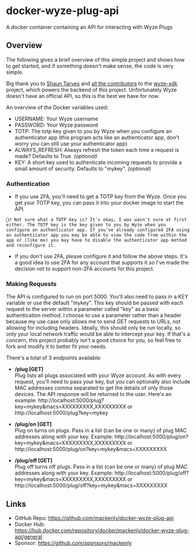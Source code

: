 # docker-wyze-plug-api
A docker container containing an API for interacting with Wyze Plugs

## Overview
The following gives a brief overview of this simple project and shows how to get started, and if something doesn't make sense, the code is very simple.

Big thank you to [Shaun Tarves](https://github.com/shauntarves) and [all the contributors](https://github.com/shauntarves/wyze-sdk/graphs/contributors) to the [wyze-sdk](https://github.com/shauntarves/wyze-sdk) project, which powers the backend of this project. Unfortunately Wyze doesn't have an official API, so this is the best we have for now.

An overview of the Docker variables used:
- USERNAME: Your Wyze username
- PASSWORD: Your Wyze password
- TOTP: The totp key given to you by Wyze when you configure an authenticator app (this program acts like an authenticator app, don't worry you can still use your authenticator app)
- ALWAYS_REFRESH: Always refresh the token each time a request is made? Defaults to True. *(optional)*
- KEY: A short key used to authenticate incoming requests to provide a small amount of security. Defaults to "mykey". *(optional)*

### Authentication
- If you use 2FA, you'll need to get a TOTP key from the Wyze. Once you get your TOTP key, you can pass it into your docker image to start the API.

```
💁‍♂️ Not sure what a TOTP key is? It's okay, I was wasn't sure at first either. The TOTP key is the key given to you by Wyze when you configure an authenticator app. If you've already configured 2FA using an authenticator app you may be able to view the code from within the app or (like me) you may have to disable the authenticator app method and reconfigure it. 
```

- If you don't use 2FA, please configure it and follow the above steps. It's a good idea to use 2FA for any account that supports it so I've made the decision not to support non-2FA accounts for this project.

### Making Requests
The API is configured to run on port 5000. You'll also need to pass in a KEY variable or use the default "mykey". This key should be passed with each request to the server within a parameter called "key" as a basic authentication method. I choose to use a parameter rather than a header because my use case only allows me to send GET requests to URLs, not allowing for including headers. Ideally, this should only be run locally, so only your local network traffic would be able to intercept your key. If that's a concern, this project probably isn't a good choice for you, so feel free to fork and modify it to better fit your needs.

There's a total of 3 endpoints available:

- **/plug [GET]**<br>
Plug lists all plugs associated with your Wyze account. As with every request, you'll need to pass your key, but you can optionally also include MAC addresses comma separated to get the details of only those devices. The API response will be returned to the user. Here's an example: http://localhost:5000/plug?key=mykey&macs=XXXXXXXXX,XXXXXXXXX or http://localhost:5000/plug?key=mykey

- **/plug/on [GET]**<br>
Plug on turns on plugs. Pass in a list (can be one or many) of plug MAC addresses along with your key. Example: http://localhost:5000/plug/on?key=mykey&macs=XXXXXXXXX,XXXXXXXXX or http://localhost:5000/plug/on?key=mykey&macs=XXXXXXXXX

- **/plug/off [GET]**<br>
Plug off turns off plugs. Pass in a list (can be one or many) of plug MAC addresses along with your key. Example: http://localhost:5000/plug/off?key=mykey&macs=XXXXXXXXX,XXXXXXXXX or http://localhost:5000/plug/off?key=mykey&macs=XXXXXXXXX

## Links
- GitHub Repo: https://github.com/mackenly/docker-wyze-plug-api
- Docker Hub: https://hub.docker.com/repository/docker/mackenly/docker-wyze-plug-api/general
- Sponsor: https://github.com/sponsors/mackenly
